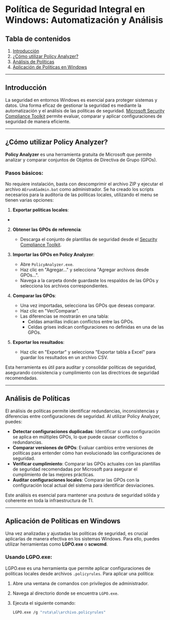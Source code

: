 # Política de Seguridad Integral en Windows: Automatización y Análisis

## Tabla de contenidos

1. [Introducción](#introduccion)
2. [¿Cómo utilizar Policy Analyzer?](#como-utilizar-policy-analyzer)
3. [Análisis de Políticas](#analisis-de-politicas)
4. [Aplicación de Políticas en Windows](#aplicacion-de-politicas-en-windows)

---

## Introducción <a name="introduccion"></a>

La seguridad en entornos Windows es esencial para proteger sistemas y datos. Una forma eficaz de gestionar la seguridad es mediante la automatización y el análisis de las políticas de seguridad. [Microsoft Security Compliance Toolkit](https://www.microsoft.com/en-us/download/details.aspx?id=55319&msockid=2a70d52bc12b6a120d3ec0f3c0176bb0) permite evaluar, comparar y aplicar configuraciones de seguridad de manera eficiente.


---

## ¿Cómo utilizar Policy Analyzer? <a name="como-utilizar-policy-analyzer"></a>

**Policy Analyzer** es una herramienta gratuita de Microsoft que permite analizar y comparar conjuntos de Objetos de Directiva de Grupo (GPOs). 

### Pasos básicos:
No requiere instalación, basta con descomprimir el archivo ZIP y ejecutar el archivo `AErunASadmin.bat` como administrador. Se ha creado los scripts necesarios para la auditoria de las politicas locales, utilizando el menu se tienen varias opciones:

1. **Exportar politicas locales**:
  - 

2. **Obtener las GPOs de referencia**:
   - Descarga el conjunto de plantillas de seguridad desde el [Security Compliance Toolkit](https://aka.ms/SCT).

3. **Importar las GPOs en Policy Analyzer**:
   - Abre `PolicyAnalyzer.exe`.
   - Haz clic en "Agregar..." y selecciona "Agregar archivos desde GPOs...".
   - Navega a la carpeta donde guardaste los respaldos de las GPOs y selecciona los archivos correspondientes.

4. **Comparar las GPOs**:
   - Una vez importadas, selecciona las GPOs que deseas comparar.
   - Haz clic en "Ver/Comparar".
   - Las diferencias se mostrarán en una tabla:
     - Celdas amarillas indican conflictos entre las GPOs.
     - Celdas grises indican configuraciones no definidas en una de las GPOs.

5. **Exportar los resultados**:
   - Haz clic en "Exportar" y selecciona "Exportar tabla a Excel" para guardar los resultados en un archivo CSV.

Esta herramienta es útil para auditar y consolidar políticas de seguridad, asegurando consistencia y cumplimiento con las directrices de seguridad recomendadas.

---

## Análisis de Políticas <a name="analisis-de-politicas"></a>

El análisis de políticas permite identificar redundancias, inconsistencias y diferencias entre configuraciones de seguridad. Al utilizar Policy Analyzer, puedes:

- **Detectar configuraciones duplicadas**: Identificar si una configuración se aplica en múltiples GPOs, lo que puede causar conflictos o redundancias.
- **Comparar versiones de GPOs**: Evaluar cambios entre versiones de políticas para entender cómo han evolucionado las configuraciones de seguridad.
- **Verificar cumplimiento**: Comparar las GPOs actuales con las plantillas de seguridad recomendadas por Microsoft para asegurar el cumplimiento de las mejores prácticas.
- **Auditar configuraciones locales**: Comparar las GPOs con la configuración local actual del sistema para identificar desviaciones.

Este análisis es esencial para mantener una postura de seguridad sólida y coherente en toda la infraestructura de TI.

---

## Aplicación de Políticas en Windows <a name="aplicacion-de-politicas-en-windows"></a>

Una vez analizadas y ajustadas las políticas de seguridad, es crucial aplicarlas de manera efectiva en los sistemas Windows. Para ello, puedes utilizar herramientas como **LGPO.exe** o **scwcmd**.

### Usando LGPO.exe:

LGPO.exe es una herramienta que permite aplicar configuraciones de políticas locales desde archivos `.policyrules`. Para aplicar una política:

1. Abre una ventana de comandos con privilegios de administrador.
2. Navega al directorio donde se encuentra `LGPO.exe`.
3. Ejecuta el siguiente comando:

   ```bash
   LGPO.exe /g "ruta\al\archivo.policyrules"
